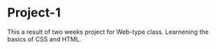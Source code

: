 # Project-1
This a result of two weeks project for Web-type class.
Learnening the basics of CSS and HTML.
